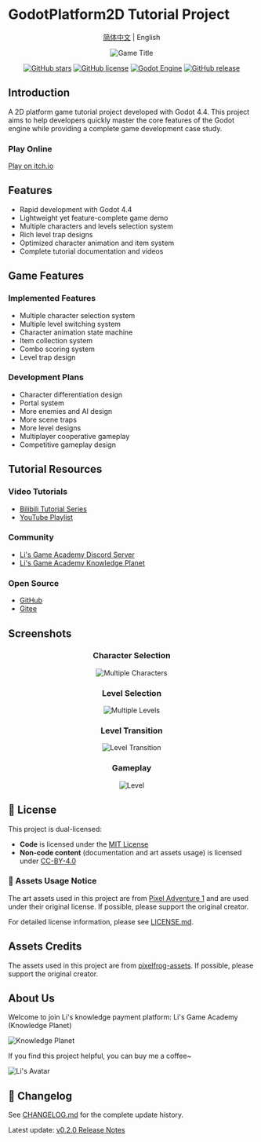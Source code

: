 # GodotPlatform2D Tutorial Project

<div align="center">

[简体中文](readme.md) | English

![Game Title](/docs/images/宣传图1.png)

[![GitHub stars](https://img.shields.io/github/stars/Liweimin0512/-GodotPlatform2D?style=flat-square)](https://github.com/Liweimin0512/-GodotPlatform2D/stargazers)
[![GitHub license](https://img.shields.io/github/license/Liweimin0512/-GodotPlatform2D?style=flat-square)](https://github.com/Liweimin0512/-GodotPlatform2D/blob/main/LICENSE)
[![Godot Engine](https://img.shields.io/badge/GODOT-4.4-blue?style=flat-square)](https://godotengine.org)
[![GitHub release](https://img.shields.io/github/v/release/Liweimin0512/-GodotPlatform2D?style=flat-square)](https://github.com/Liweimin0512/-GodotPlatform2D/releases)

</div>

## Introduction

A 2D platform game tutorial project developed with Godot 4.4. This project aims to help developers quickly master the core features of the Godot engine while providing a complete game development case study.

### Play Online

[Play on itch.io](https://godot-li.itch.io/platform2d)

## Features

- Rapid development with Godot 4.4
- Lightweight yet feature-complete game demo
- Multiple characters and levels selection system
- Rich level trap designs
- Optimized character animation and item system
- Complete tutorial documentation and videos

## Game Features

### Implemented Features

- Multiple character selection system
- Multiple level switching system
- Character animation state machine
- Item collection system
- Combo scoring system
- Level trap design

### Development Plans

- Character differentiation design
- Portal system
- More enemies and AI design
- More scene traps
- More level designs
- Multiplayer cooperative gameplay
- Competitive gameplay design

## Tutorial Resources

### Video Tutorials

- [Bilibili Tutorial Series](https://www.bilibili.com/video/BV1fy411B7E3)
- [YouTube Playlist](https://www.youtube.com/playlist?list=PLN8Z_93DklwWYYkZrwqQ2VUk7p1pIu1NG)

### Community

- [Li's Game Academy Discord Server](https://discord.gg/V5nuzC2BcJ)
- [Li's Game Academy Knowledge Planet](https://t.zsxq.com/12B5zOA6n)

### Open Source

- [GitHub](https://github.com/Liweimin0512/-GodotPlatform2D)
- [Gitee](https://gitee.com/Giab/godot-platform-2d)

## Screenshots

<div align="center">

### Character Selection

![Multiple Characters](/docs/images/可选择多角色.gif)

### Level Selection

![Multiple Levels](/docs/images/可选择多关卡.gif)

### Level Transition

![Level Transition](/docs/images/关卡过渡shader.gif)

### Gameplay

![Level](/docs/images/关卡.gif)

</div>

## 📄 License

This project is dual-licensed:

- **Code** is licensed under the [MIT License](LICENSE.md#code-license-mit)
- **Non-code content** (documentation and art assets usage) is licensed under [CC-BY-4.0](LICENSE.md#non-code-content-license-cc-by-40)

### 🎨 Assets Usage Notice

The art assets used in this project are from [Pixel Adventure 1](https://pixelfrog-assets.itch.io/pixel-adventure-1) and are used under their original license. If possible, please support the original creator.

For detailed license information, please see [LICENSE.md](LICENSE.md).

## Assets Credits

The assets used in this project are from [pixelfrog-assets](https://pixelfrog-assets.itch.io/pixel-adventure-1). If possible, please support the original creator.

## About Us

Welcome to join Li's knowledge payment platform: Li's Game Academy (Knowledge Planet)

![Knowledge Planet](/docs/images/知识星球-二维码.jpg)

If you find this project helpful, you can buy me a coffee~

![Li's Avatar](/docs/images/老李头像.png)

## 📝 Changelog

See [CHANGELOG.md](docs/changelogs/CHANGELOG.md) for the complete update history.

Latest update: [v0.2.0 Release Notes](docs/changelogs/2025-03-17-character-and-items.md)
